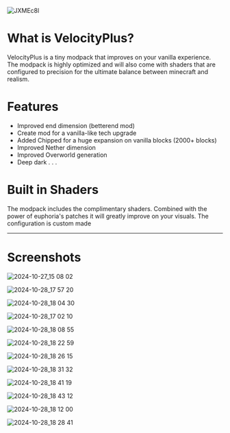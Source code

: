![JXMEc8l](https://github.com/user-attachments/assets/7d043828-8bc9-4451-8332-0e58c66f4763)

# What is VelocityPlus?
VelocityPlus is a tiny modpack that improves on your vanilla experience.
The modpack is highly optimized and will also come with shaders that are configured
to precision for the ultimate balance between minecraft and realism.

# Features
- Improved end dimension (betterend mod)
- Create mod for a vanilla-like tech upgrade
- Added Chipped for a huge expansion on vanilla blocks (2000+ blocks)
- Improved Nether dimension
- Improved Overworld generation
- Deep dark . . .
# Built in Shaders
The modpack includes the complimentary shaders.
Combined with the power of euphoria's patches it will
greatly improve on your visuals. 
The configuration is custom made
- - -
# Screenshots
![2024-10-27_15 08 02](https://github.com/user-attachments/assets/dd1b0b21-bde8-41a0-aacf-369c0a454d5a)

![2024-10-28_17 57 20](https://github.com/user-attachments/assets/69467764-a86e-4631-b095-6b9fbb2578f3)

![2024-10-28_18 04 30](https://github.com/user-attachments/assets/742c5220-0a9f-46fe-add7-6d1f16a2e0b6)

![2024-10-28_17 02 10](https://github.com/user-attachments/assets/a1195b5e-9308-4654-874d-fddef97b4566)

![2024-10-28_18 08 55](https://github.com/user-attachments/assets/a26e9490-c297-4078-83a0-d4033f1078e9)

![2024-10-28_18 22 59](https://github.com/user-attachments/assets/9d53b0de-a74c-4d3d-bcd7-14288f649552)

![2024-10-28_18 26 15](https://github.com/user-attachments/assets/d85dc4e8-4a94-49a6-9534-a007cd859635)

![2024-10-28_18 31 32](https://github.com/user-attachments/assets/86274ccf-8ba7-4405-ac79-6e00c8e29290)

![2024-10-28_18 41 19](https://github.com/user-attachments/assets/eb5f5158-8a33-4df9-bf63-c3960fad77d0)

![2024-10-28_18 43 12](https://github.com/user-attachments/assets/3fb23c99-85de-451a-8975-a3105d3d875b)

![2024-10-28_18 12 00](https://github.com/user-attachments/assets/0891caef-09b1-47e1-a82d-0ba21144c52f)

![2024-10-28_18 28 41](https://github.com/user-attachments/assets/c6f7d80f-b352-4613-ba47-640b514e7dc9)
